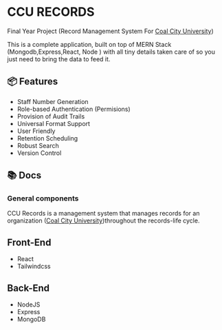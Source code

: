 # CCU RECORDS

Final Year Project (Record Management System For [Coal City University](https://ccu.edu.ng))

This is a complete application, built on top of MERN Stack (Mongodb,Express,React, Node ) with all tiny details taken care of so you just need to bring the data to feed it.

## 📦 Features

- Staff Number Generation
- Role-based Authentication (Permisions)
- Provision of Audit Trails
- Universal Format Support
- User Friendly
- Retention Scheduling
- Robust Search
- Version Control




## 📚 Docs

### General components

CCU Records is a management system that manages records for an organization ([Coal City University](https://ccu.edu.ng))throughout the records-life cycle.

## Front-End
- React
- Tailwindcss 

## Back-End
- NodeJS
- Express
- MongoDB
